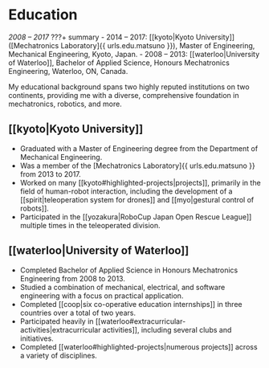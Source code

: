 # Education

_2008 &ndash; 2017_
???+ summary
    - 2014 &ndash; 2017: [[kyoto|Kyoto University]] ([Mechatronics Laboratory]{{ urls.edu.matsuno }}), Master of Engineering, Mechanical Engineering, Kyoto, Japan.
    - 2008 &ndash; 2013: [[waterloo|University of Waterloo]], Bachelor of Applied Science, Honours Mechatronics Engineering, Waterloo, ON, Canada.

My educational background spans two highly reputed institutions on two continents,
providing me with a diverse, comprehensive foundation in mechatronics, robotics, and more.

## [[kyoto|Kyoto University]]

- Graduated with a Master of Engineering degree from the Department of Mechanical Engineering.
- Was a member of the [Mechatronics Laboratory]{{ urls.edu.matsuno }} from 2013 to 2017.
- Worked on many [[kyoto#highlighted-projects|projects]], primarily in the field of human-robot interaction,
including the development of a [[spirit|teleoperation system for drones]] and [[myo|gestural control of robots]].
- Participated in the [[yozakura|RoboCup Japan Open Rescue League]] multiple times in the teleoperated division.

## [[waterloo|University of Waterloo]]

- Completed Bachelor of Applied Science in Honours Mechatronics Engineering from 2008 to 2013.
- Studied a combination of mechanical, electrical, and software engineering with a focus on practical application.
- Completed [[coop|six co-operative education internships]] in three countries over a total of two years.
- Participated heavily in [[waterloo#extracurricular-activities|extracurricular activities]], including several clubs and initiatives.
- Completed [[waterloo#highlighted-projects|numerous projects]] across a variety of disciplines.
